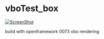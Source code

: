 vboTest_box
===========
[![ScreenShot](https://secure-b.vimeocdn.com/ts/423/657/423657839_295.jpg)](https://vimeo.com/60993214)


build with openframework 0073 
vbo rendering
